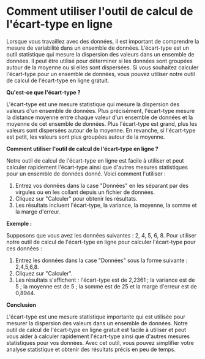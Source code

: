 Comment utiliser l'outil de calcul de l'écart-type en ligne
===========================================================

Lorsque vous travaillez avec des données, il est important de comprendre la mesure de variabilité dans un ensemble de données. L'écart-type est un outil statistique qui mesure la dispersion des valeurs dans un ensemble de données. Il peut être utilisé pour déterminer si les données sont groupées autour de la moyenne ou si elles sont dispersées. Si vous souhaitez calculer l'écart-type pour un ensemble de données, vous pouvez utiliser notre outil de calcul de l'écart-type en ligne gratuit.

**Qu'est-ce que l'écart-type ?**

L'écart-type est une mesure statistique qui mesure la dispersion des valeurs d'un ensemble de données. Plus précisément, l'écart-type mesure la distance moyenne entre chaque valeur d'un ensemble de données et la moyenne de cet ensemble de données. Plus l'écart-type est grand, plus les valeurs sont dispersées autour de la moyenne. En revanche, si l'écart-type est petit, les valeurs sont plus groupées autour de la moyenne.

**Comment utiliser l'outil de calcul de l'écart-type en ligne ?**

Notre outil de calcul de l'écart-type en ligne est facile à utiliser et peut calculer rapidement l'écart-type ainsi que d'autres mesures statistiques pour un ensemble de données donné. Voici comment l'utiliser :

1. Entrez vos données dans la case "Données" en les séparant par des virgules ou en les collant depuis un fichier de données.
2. Cliquez sur "Calculer" pour obtenir les résultats.
3. Les résultats incluent l'écart-type, la variance, la moyenne, la somme et la marge d'erreur.

**Exemple :**

Supposons que vous avez les données suivantes : 2, 4, 5, 6, 8. Pour utiliser notre outil de calcul de l'écart-type en ligne pour calculer l'écart-type pour ces données :

1. Entrez les données dans la case "Données" sous la forme suivante : 2,4,5,6,8.
2. Cliquez sur "Calculer".
3. Les résultats s'affichent : l'écart-type est de 2,2361 ; la variance est de 5 ; la moyenne est de 5 ; la somme est de 25 et la marge d'erreur est de 0,8944.

**Conclusion**

L'écart-type est une mesure statistique importante qui est utilisée pour mesurer la dispersion des valeurs dans un ensemble de données. Notre outil de calcul de l'écart-type en ligne gratuit est facile à utiliser et peut vous aider à calculer rapidement l'écart-type ainsi que d'autres mesures statistiques pour vos données. Avec cet outil, vous pouvez simplifier votre analyse statistique et obtenir des résultats précis en peu de temps.